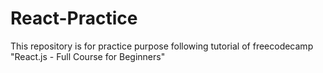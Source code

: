 # React-Practice
This repository is for practice purpose following tutorial of freecodecamp "React.js - Full Course for Beginners"
